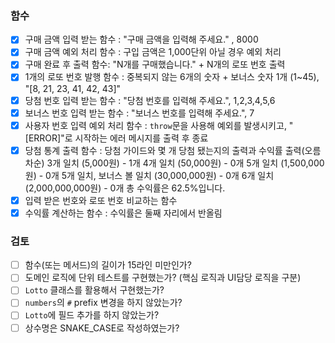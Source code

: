 ### 함수
- [x] 구매 금액 입력 받는 함수 : "구매 금액을 입력해 주세요." , 8000
- [x] 구매 금액 예외 처리 함수 : 구입 금액은 1,000단위 아닐 경우 예외 처리
- [x] 구매 완료 후 출력 함수: "N개를 구매했습니다." + N개의 로또 번호 출력
- [x] 1개의 로또 번호 발행 함수 : 중복되지 않는 6개의 숫자 + 보너스 숫자 1개 (1~45), "[8, 21, 23, 41, 42, 43]"
- [x] 당첨 번호 입력 받는 함수 : "당첨 번호를 입력해 주세요.", 1,2,3,4,5,6
- [x] 보너스 번호 입력 받는 함수 : "보너스 번호를 입력해 주세요.", 7
- [x] 사용자 번호 입력 예외 처리 함수 : `throw`문을 사용해 예외를 발생시키고, "[ERROR]"로 시작하는 에러 메시지를 출력 후 종료
- [x] 당첨 통계 출력 함수 : 당첨 가이드와 몇 개 당첨 됐는지의 출력과 수익률 출력(오름차순)
		3개 일치 (5,000원) - 1개
		4개 일치 (50,000원) - 0개
		5개 일치 (1,500,000원) - 0개
		5개 일치, 보너스 볼 일치 (30,000,000원) - 0개
		6개 일치 (2,000,000,000원) - 0개
		총 수익률은 62.5%입니다.
- [x] 입력 받은 번호와 로또 번호 비교하는 함수
- [x] 수익률 계산하는 함수 : 수익률은 둘째 자리에서 반올림

### 검토
- [ ] 함수(또는 메서드)의 길이가 15라인 미만인가?
- [ ] 도메인 로직에 단위 테스트를 구현했는가? 
			(핵심 로직과 UI담당 로직을 구분)
- [ ] `Lotto` 클래스를 활용해서 구현했는가?
- [ ] `numbers`의 `#` prefix 변경을 하지 않았는가?
- [ ] `Lotto`에 필드 추가를 하지 않았는가? 
- [ ] 상수명은 SNAKE_CASE로 작성하였는가?